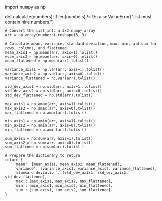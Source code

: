 import numpy as np

def calculate(numbers):
    if len(numbers) != 9:
        raise ValueError("List must contain nine numbers.")
    
    # Convert the list into a 3x3 numpy array
    arr = np.array(numbers).reshape(3, 3)
    
    # Calculate mean, variance, standard deviation, max, min, and sum for rows, columns, and flattened
    mean_axis1 = np.mean(arr, axis=1).tolist()
    mean_axis2 = np.mean(arr, axis=0).tolist()
    mean_flattened = np.mean(arr).tolist()

    variance_axis1 = np.var(arr, axis=1).tolist()
    variance_axis2 = np.var(arr, axis=0).tolist()
    variance_flattened = np.var(arr).tolist()

    std_dev_axis1 = np.std(arr, axis=1).tolist()
    std_dev_axis2 = np.std(arr, axis=0).tolist()
    std_dev_flattened = np.std(arr).tolist()

    max_axis1 = np.amax(arr, axis=1).tolist()
    max_axis2 = np.amax(arr, axis=0).tolist()
    max_flattened = np.amax(arr).tolist()

    min_axis1 = np.amin(arr, axis=1).tolist()
    min_axis2 = np.amin(arr, axis=0).tolist()
    min_flattened = np.amin(arr).tolist()

    sum_axis1 = np.sum(arr, axis=1).tolist()
    sum_axis2 = np.sum(arr, axis=0).tolist()
    sum_flattened = np.sum(arr).tolist()

    # Prepare the dictionary to return
    return {
        'mean': [mean_axis1, mean_axis2, mean_flattened],
        'variance': [variance_axis1, variance_axis2, variance_flattened],
        'standard deviation': [std_dev_axis1, std_dev_axis2, std_dev_flattened],
        'max': [max_axis1, max_axis2, max_flattened],
        'min': [min_axis1, min_axis2, min_flattened],
        'sum': [sum_axis1, sum_axis2, sum_flattened]
    }
